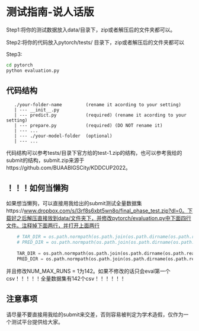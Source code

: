 # 测试指南-说人话版

Step1:将你的测试数据放入data/目录下，zip或者解压后的文件夹都可以。

Step2:将你的代码放入pytorch/tests/ 目录下，zip或者解压后的文件夹都可以

Step3:

```bash
cd pytorch
python evaluation.py
```

## 代码结构

```
   ./your-folder-name         (rename it acording to your setting)
   | --- __init__.py         
   | --- predict.py           (required) (rename it acording to your setting)
   | --- prepare.py           (required) (DO NOT rename it)
   | --- ... 
   | --- ./your-model-folder  (optional)
   | --- ... 
```

代码结构可以参考tests/目录下官方给的test-1.zip的结构，也可以参考我给的submit的结构，submit.zip来源于https://github.com/BUAABIGSCity/KDDCUP2022。



## ！！！如何当懒狗

如果想当懒狗，可以直接用我给出的submit测试全量数据集https://www.dropbox.com/s/l3rf8s6xbt5wn8o/final_phase_test.zip?dl=0。下载好之后解压直接放到data/文件夹下，并修改pytorch/evaluation.py中下面四行文件。注释掉下面两行，并打开上面两行

```python
    # TAR_DIR = os.path.normpath(os.path.join(os.path.dirname(os.path.realpath(__file__)), '../data/final_phase_test/outfile'))
    # PRED_DIR = os.path.normpath(os.path.join(os.path.dirname(os.path.realpath(__file__)), '../data/final_phase_test/infile'))
    
    TAR_DIR = os.path.normpath(os.path.join(os.path.dirname(os.path.realpath(__file__)), '../data/sdwpf_baidukddcup2022_test_toy/test_y.zip'))
    PRED_DIR = os.path.normpath(os.path.join(os.path.dirname(os.path.realpath(__file__)), '../data/sdwpf_baidukddcup2022_test_toy/test_x.zip'))
```



并且修改NUM_MAX_RUNS = 1为142。如果不修改的话只会eval第一个csv！！！！！全量数据集有142个csv！！！！！！





## 注意事项

请尽量不要直接用我给的submit来交差，否则容易被判定为学术造假，仅作为一个测试平台提供给大家。
